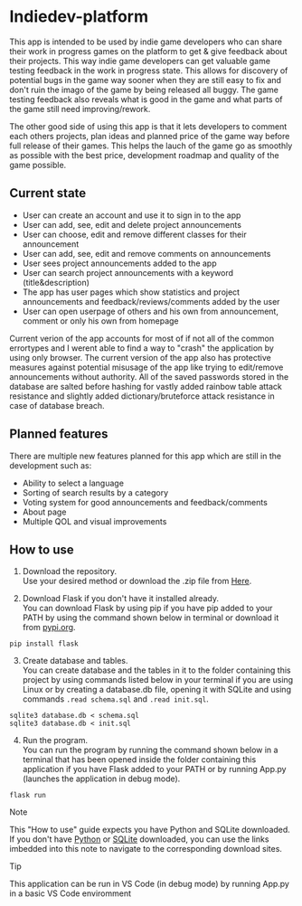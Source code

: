 # Indiedev-platform

This app is intended to be used by indie game developers who can share their work in progress games on the platform to get & give feedback about their projects. This way indie game developers can get valuable game testing feedback in the work in progress state. This allows for discovery of potential bugs in the game way sooner when they are still easy to fix and don't ruin the imago of the game by being released all buggy. The game testing feedback also reveals what is good in the game and what parts of the game still need improving/rework.

The other good side of using this app is that it lets developers to comment each others projects, plan ideas and planned price of the game way before full release of their games. This helps the lauch of the game go as smoothly as possible with the best price, development roadmap and quality of the game possible.




## Current state

* User can create an account and use it to sign in to the app
* User can add, see, edit and delete project announcements
* User can choose, edit and remove different classes for their announcement
* User can add, see, edit and remove comments on announcements
* User sees project announcements added to the app
* User can search project announcements with a keyword (title&description)
* The app has user pages which show statistics and project announcements and feedback/reviews/comments added by the user
* User can open userpage of others and his own from announcement, comment or only his own from homepage


Current verion of the app accounts for most of if not all of the common errortypes and I werent able to find a way to "crash" the application by using only browser.
The current version of the app also has protective measures against potential misusage of the app like trying to edit/remove announcements without authority.
All of the saved passwords stored in the database are salted before hashing for vastly added rainbow table attack resistance and slightly added dictionary/bruteforce attack resistance in case of database breach.


## Planned features
There are multiple new features planned for this app which are still in the development such as:
* Ability to select a language
* Sorting of search results by a category
* Voting system for good announcements and feedback/comments
* About page
* Multiple QOL and visual improvements


## How to use
1. Download the repository.<br/>
   Use your desired method or download the .zip file from [Here](https://github.com/ogsavimaja/indiedev-platform/archive/refs/heads/main.zip).

2. Download Flask if you don't have it installed already.<br/>
   You can download Flask by using pip if you have pip added to your PATH by using the command shown below in terminal or download it from [pypi.org](https://pypi.org/project/Flask/).
 
```
pip install flask
```

3. Create database and tables.<br/>
   You can create database and the tables in it to the folder containing this project by using commands listed below in your terminal if you are using Linux or by creating a database.db file, opening it with SQLite and     using commands `.read schema.sql` and `.read init.sql`.

```
sqlite3 database.db < schema.sql
sqlite3 database.db < init.sql
```

4. Run the program.<br/>
   You can run the program by running the command shown below in a terminal that has been opened inside the folder containing this application if you have Flask added to your PATH or by running App.py (launches the  application in debug mode).

```
flask run
```

> [!NOTE]
> This "How to use" guide expects you have Python and SQLite downloaded.
> If you don't have [Python](https://www.python.org/downloads/) or [SQLite](https://www.sqlite.org/download.html) downloaded, you can use the links imbedded into this note to navigate to the corresponding download sites.

> [!TIP]
> This application can be run in VS Code (in debug mode) by running App.py in a basic VS Code enviromment
